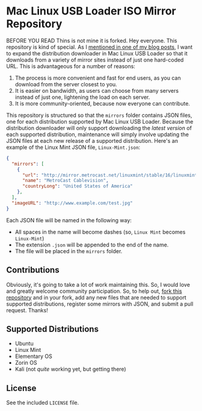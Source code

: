 Mac Linux USB Loader ISO Mirror Repository
=========

BEFORE YOU READ Thins is not mine it is forked.
Hey everyone. This repository is kind of special. As I [mentioned in one of my blog posts](http://sevenbits-tech-blog.blogspot.com/2014/05/mac-linux-usb-loader-declassified.html), I want to expand the distribution downloader in Mac Linux USB Loader so that it downloads from a variety of mirror sites instead of just one hard-coded URL. This is advantageous for a number of reasons:

  1. The process is more convenient and fast for end users, as you can download from the server closest to you.
  1. It is easier on bandwidth, as users can choose from many servers instead of just one, lightening the load on each server.
  1. It is more community-oriented, because now everyone can contribute.

This repository is structured so that the `mirrors` folder contains JSON files, one for each distribution supported by Mac Linux USB Loader. Because the distribution downloader will only support downloading the *latest version* of each supported distribution, maintenance will simply involve updating the JSON files at each new release of a supported distribution. Here's an example of the Linux Mint JSON file, `Linux-Mint.json`:

```JSON
{
  "mirrors": [
    {
      "url": "http://mirror.metrocast.net/linuxmint/stable/16/linuxmint-16-cinnamon-dvd-64bit.iso",
      "name": "MetroCast Cablevision",
      "countryLong": "United States of America"
    },
  ],
  "imageURL": "http://www.example.com/test.jpg"
}
```

Each JSON file will be named in the following way:

 - All spaces in the name will become dashes (so, `Linux Mint` becomes `Linux-Mint`)
 - The extension `.json` will be appended to the end of the name.
 - The file will be placed in the `mirrors` folder.

Contributions
----

Obviously, it's going to take a lot of work maintaining this. So, I would love and greatly welcome community participation. So, to help out, [fork this repository](https://github.com/SevenBits/mlul-iso-mirrors/fork) and in your fork, add any new files that are needed to support supported distributions, register some mirrors with JSON, and submit a pull request. Thanks!

Supported Distributions
----

 - Ubuntu
 - Linux Mint
 - Elementary OS
 - Zorin OS
 - Kali (not *quite* working yet, but getting there)

License
----

See the included `LICENSE` file.
